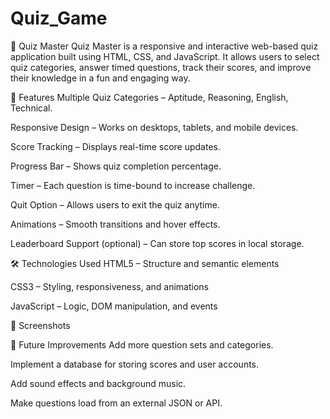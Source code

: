 # Quiz_Game
🎯 Quiz Master
Quiz Master is a responsive and interactive web-based quiz application built using HTML, CSS, and JavaScript. It allows users to select quiz categories, answer timed questions, track their scores, and improve their knowledge in a fun and engaging way.

🚀 Features
Multiple Quiz Categories – Aptitude, Reasoning, English, Technical.

Responsive Design – Works on desktops, tablets, and mobile devices.

Score Tracking – Displays real-time score updates.

Progress Bar – Shows quiz completion percentage.

Timer – Each question is time-bound to increase challenge.

Quit Option – Allows users to exit the quiz anytime.

Animations – Smooth transitions and hover effects.

Leaderboard Support (optional) – Can store top scores in local storage.


🛠️ Technologies Used
HTML5 – Structure and semantic elements

CSS3 – Styling, responsiveness, and animations

JavaScript – Logic, DOM manipulation, and events


🎨 Screenshots














📌 Future Improvements
Add more question sets and categories.

Implement a database for storing scores and user accounts.

Add sound effects and background music.

Make questions load from an external JSON or API.
